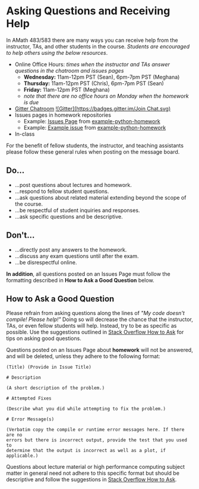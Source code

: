 # Asking Questions and Receiving Help 

In AMath 483/583 there are many ways you can receive help from the instructor, TAs, and other students in the course. *Students are encouraged to help others using the below resources*.

* Online Office Hours: *times when the instructor and TAs answer questions in the chatroom and issues pages*
  * **Wednesday:** 11am-12pm PST (Sean), 6pm-7pm PST (Meghana)
  * **Thursday:** 11am-12pm PST (Chris), 6pm-7pm PST (Sean)
  * **Friday:** 11am-12pm PST (Meghana)
  * *note that there are no office hours on Monday when the homework is due*
* [Gitter Chatroom](https://gitter.im/uwhpsc-2016/uwhpsc-2016?utm_source=share-link&utm_medium=link&utm_campaign=share-link) [![Gitter](https://badges.gitter.im/Join Chat.svg)](https://gitter.im/uwhpsc-2016/uwhpsc-2016?utm_source=share-link&utm_medium=link&utm_campaign=share-link)
* Issues pages in homework repositories
  * Example: [Issues Page](https://github.com/uwhpsc-2016/example-python-homework/issues) from [example-python-homework](https://github.com/uwhpsc-2016/example-python-homework)
  * Example: [Example issue](https://github.com/uwhpsc-2016/example-python-homework/issues/1) from [example-python-homework](https://github.com/uwhpsc-2016/example-python-homework)
* In-class

For the benefit of fellow students, the instructor, and teaching assistants please follow these general rules when posting on the message board.
 
## Do...
* ...post questions about lectures and homework.
* ...respond to fellow student questions.
* ...ask questions about related material extending beyond the scope of the course.
* ...be respectful of student inquiries and responses.
* ...ask specific questions and be descriptive.
 
## Don't...
* ...directly post any answers to the homework.
* ...discuss any exam questions until after the exam.
* ...be disrespectful online.

**In addition**, all questions posted on an Issues Page must follow the formatting described in **How to Ask a Good Question** below.

## How to Ask a Good Question

Please refrain from asking questions along the lines of *"My code doesn't compile! Please help!"* Doing so will decrease the chance that the instructor, TAs, or even fellow students will help. Instead, try to be as specific as possible. Use the suggestions outlined in [Stack Overflow How to Ask](http://stackoverflow.com/questions/ask/advice?) for tips on asking good questions.

Questions posted on an Issues Page about **homework** will not be answered, and will be deleted, unless they adhere to the following format:

```
(Title) (Provide in Issue Title)

# Description

(A short description of the problem.)

# Attempted Fixes

(Describe what you did while attempting to fix the problem.)

# Error Message(s)

(Verbatim copy the compile or runtime error messages here. If there are no
errors but there is incorrect output, provide the test that you used to
determine that the output is incorrect as well as a plot, if applicable.)
```

Questions about lecture material or high performance computing subject matter in general need not adhere to this specific format but should be descriptive and follow the suggestions in [Stack Overflow How to Ask](http://stackoverflow.com/questions/ask/advice?).
